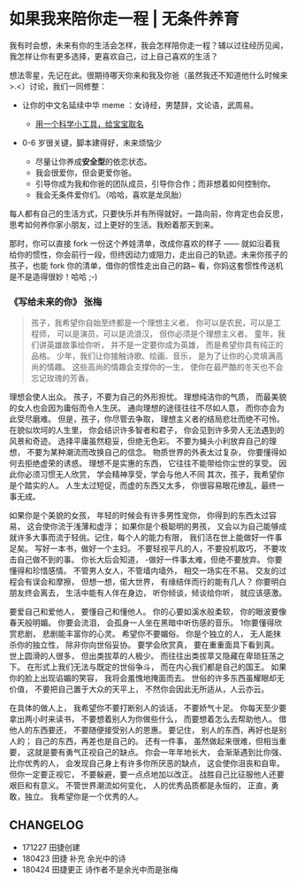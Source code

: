 


# 如果我来陪你走一程 | 无条件养育


我有时会想，未来有你的生活会怎样，我会怎样陪你走一程？辅以过往经历见闻，我怎样让你有更多选择，更喜欢自己，过上自己喜欢的生活？

想法零星，先记在此。很期待哪天你来和我及你爸（虽然我还不知道他什么时候来 >.<）讨论，我们一同修整：







- 让你的中文名延续中华 meme ：女诗经，男楚辞，文论语，武周易。
 
  - [用一个科学小工具，给宝宝取名](http://mp.weixin.qq.com/s/z3kX4CHjpFJy6fqFnCpQGg)
- 0-6 岁很关键，脚本建得好，未来烦恼少
	- 尽量让你养成**安全型**的依恋状态。
	- 我会很爱你，但会更爱你爸。
	- 引导你成为我和你爸的团队成员，引导你合作；而非想着如何控制你。
	- 我会无条件爱你们。（哈哈，喜欢是龙凤胎）


每人都有自己的生活方式，只要快乐并有所得就好。一路向前，你肯定也会反思，思考如何养你家小朋友，过上更好的生活。我盼着那天到来。

那时，你可以直接 fork 一份这个养娃清单，改成你喜欢的样子 —— 就如沿着我给你的惯性，你会前行一段，但终因动力或阻力，走出自己的轨迹。未来你孩子的孩子，也能 fork 你的清单，借你的惯性走出自己的路~ 看，你妈这套惯性传送机是不是造得很妙！哈哈 ;-)

###  《写给未来的你》 张梅

>孩子，我希望你自始至终都是一个理想主义者。
你可以是农民，可以是工程师，
可以是演员，可以是流浪汉，
但你必须是个理想主义者。
童年，我们讲英雄故事给你听，
并不是一定要你成为英雄，
而是希望你具有纯正的品格。
少年，我们让你接触诗歌、绘画、音乐，
是为了让你的心灵填满高尚的情趣。
这些高尚的情趣会支撑你的一生，
使你在最严酷的冬天也不会忘记玫瑰的芳香。

理想会使人出众。
孩子，不要为自己的外形担忧。
理想纯洁你的气质，
而最美貌的女人也会因为庸俗而令人生厌。
通向理想的途径往往不尽如人意，
而你亦会为此受尽磨难。
但是，孩子，你尽管去争取，
理想主义者的结局悲壮而绝不可怜。
在貌似坎坷的人生里，
你会结识许多智者和君子，
你会见到许多旁人无法遇到的风景和奇迹。
选择平庸虽然稳妥，但绝无色彩。
不要为蝇头小利放弃自己的理想，
不要为某种潮流而改换自己的信念。
物质世界的外表太过复杂，
你要懂得如何去拒绝虚荣的诱惑。
理想不是实惠的东西，
它往往不能带给你尘世的享受。
因此你必须习惯无人欣赏，
学会精神享受，学会与他人不同
其次，孩子，我希望你是个踏实的人。
人生太过短促，而虚的东西又太多，
你很容易眼花缭乱，最终一事无成。

如果你是个美貌的女孩，
年轻的时候会有许多男性宠你，
你得到的东西太过容易，
这会使你流于浅薄和虚浮；
如果你是个极聪明的男孩，
又会以为自己能够成就许多大事而流于轻佻。记住，每个人的能力有限，
我们活在世上能做好一件事足矣。
写好一本书，做好一个主妇。
不要轻视平凡的人，不要投机取巧，
不要攻击自己做不到的事。
你长大后会知道，
-做好一件事太难，但绝不要放弃。
你要懂得和珍惜感情。
不管男人女人，不管墙内墙外，
相交一场实在不易。
交友的过程会有误会和摩擦，
但想一想，偌大世界，
有缘结伴而行的能有几人？
你要明白朋友终会离去，
生活中能有人伴在身边，
听你倾谈，倾谈给你听，
就应该感激。

要爱自己和爱他人，
要懂自己和懂他人。
你的心要如溪水般柔软，
你的眼波要像春天般明媚。
你要会流泪，
会孤身一人坐在黑暗中听伤感的音乐。
1你要懂得欣赏悲剧，
悲剧能丰富你的心灵。
希望你不要媚俗。
你是个独立的人，
无人能抹杀你的独立性，
除非你向世俗妥协。
要学会欣赏真，
要在重重面具下看到真。
世上圆滑的人很多，
但出类拔萃的人极少。
而往往出类拔萃又隐藏在卑琐狂荡之下。
在形式上我们无法与既定的世俗争斗，
而在内心我们都是自己的国王。
如果你的脸上出现谄媚的笑容，
我将会羞愧地掩面而去。
世俗的许多东西虽耀眼却无价值，
不要把自己置于大众的天平上，
不然你会因此无所适从，人云亦云。

在具体的做人上，
我希望你不要打断别人的谈话，
不要娇气十足。
你每天至少要拿出两小时来读书，
不要想着别人为你做些什么，
而要想着怎么去帮助他人。
借他人的东西要还，
不要随便接受别人的恩惠。
要记住，
别人的东西，再好也是别人的；
自己的东西，再差也是自己的。
还有一件事，
虽然做起来很难，但相当重要，
这就是要有勇气正视自己的缺点。
你会一年年地长大，
会渐渐遇到比你强、比你优秀的人，
会发现自己身上有许多你所厌恶的缺点，
这会使你沮丧和自卑。
但你一定要正视它，
不要躲避，要一点点地加以改正。
战胜自己比征服他人还要艰巨和有意义。
不管世界潮流如何变化，
人的优秀品质都是永恒的，
正直，勇敢，独立。
我希望你是一个优秀的人。

## CHANGELOG 

- 171227 田捷创建
- 180423 田捷 补充 余光中的诗
- 180424 田捷更正 诗作者不是余光中而是张梅
